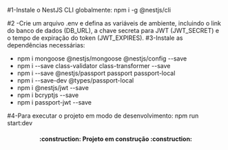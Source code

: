 #1-Instale o NestJS CLI globalmente:
npm i -g @nestjs/cli

#2 -Crie um arquivo .env e defina as variáveis de ambiente, incluindo o link do banco de dados (DB_URL), a chave secreta para JWT (JWT_SECRET) e o tempo de expiração do token (JWT_EXPIRES).
#3-Instale as dependências necessárias:

* npm i mongoose @nestjs/mongoose @nestjs/config --save
* npm i --save class-validator class-transformer --save
* npm i --save @nestjs/passport passport passport-local
* npm i --save-dev @types/passport-local
* npm i @nestjs/jwt --save
* npm i bcryptjs --save
* npm i passport-jwt --save

#4-Para executar o projeto em modo de desenvolvimento:
npm run start:dev
<h4 align="center"> 
    :construction:  Projeto em construção  :construction:
</h4>
